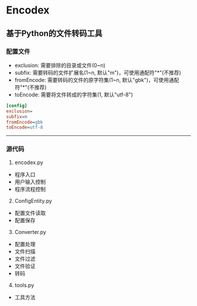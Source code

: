 # Encodex
## 基于Python的文件转码工具
### 配置文件
- exclusion: 需要排除的目录或文件(0~n)
- subfix: 需要转码的文件扩展名(1~n, 默认"m")，可使用通配符"*"(不推荐)
- fromEncode: 需要转码的文件的原字符集(1~n, 默认"gbk")，可使用通配符"*"(不推荐)
- toEncode: 需要将文件转成的字符集(1, 默认"utf-8")

````ini
[config]
exclusion=
subfix=m
fromEncode=gbk
toEncode=utf-8
````
---
### 源代码
1. encodex.py
- 程序入口
- 用户输入控制
- 程序流程控制
2. ConfigEntity.py
- 配置文件读取
- 配置保存
3. Converter.py
- 配置处理
- 文件扫描
- 文件过滤
- 文件验证
- 转码
4. tools.py
- 工具方法